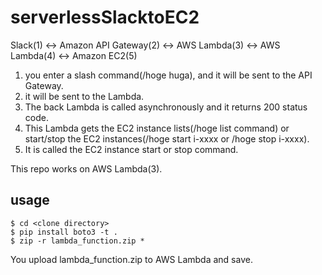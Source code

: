 # serverlessSlacktoEC2

Slack(1) <-> Amazon API Gateway(2) <-> AWS Lambda(3) <-> AWS Lambda(4) <-> Amazon EC2(5)
1. you enter a slash command(/hoge huga), and it will be sent to the API Gateway.
2. it will be sent to the Lambda.
3. The back Lambda is called asynchronously and it returns 200 status code.
4. This Lambda gets the EC2 instance lists(/hoge list command) or start/stop the EC2 instances(/hoge start i-xxxx or /hoge stop i-xxxx).
5. It is called the EC2 instance start or stop command.

This repo works on AWS Lambda(3).

## usage

```
$ cd <clone directory>
$ pip install boto3 -t .
$ zip -r lambda_function.zip *
```
You upload lambda_function.zip to AWS Lambda and save.
